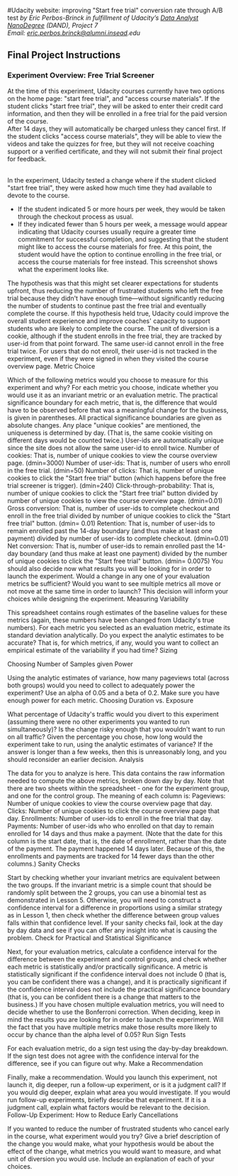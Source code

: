 #Udacity website: improving "Start free trial" conversion rate through A/B test
_by Eric Perbos-Brinck in fulfillment of Udacity’s [Data Analyst NanoDegree](https://www.udacity.com/course/data-analyst-nanodegree--nd002) (DAND), Project 7_  
_Email: eric.perbos.brinck@alumni.insead.edu_
</br>

## Final Project Instructions

### Experiment Overview: Free Trial Screener

At the time of this experiment, Udacity courses currently have two options on the home page: "start free trial", and "access course materials". If the student clicks "start free trial", they will be asked to enter their credit card information, and then they will be enrolled in a free trial for the paid version of the course.  
After 14 days, they will automatically be charged unless they cancel first. If the student clicks "access course materials", they will be able to view the videos and take the quizzes for free, but they will not receive coaching support or a verified certificate, and they will not submit their final project for feedback.  
</br>

In the experiment, Udacity tested a change where if the student clicked "start free trial", they were asked how much time they had available to devote to the course.  
- If the student indicated 5 or more hours per week, they would be taken through the checkout process as usual.  
- If they indicated fewer than 5 hours per week, a message would appear indicating that Udacity courses usually require a greater time commitment for successful completion, and suggesting that the student might like to access the course materials for free. At this point, the student would have the option to continue enrolling in the free trial, or access the course materials for free instead. This screenshot shows what the experiment looks like.  

The hypothesis was that this might set clearer expectations for students upfront, thus reducing the number of frustrated students who left the free trial because they didn't have enough time—without significantly reducing the number of students to continue past the free trial and eventually complete the course. If this hypothesis held true, Udacity could improve the overall student experience and improve coaches' capacity to support students who are likely to complete the course.
The unit of diversion is a cookie, although if the student enrolls in the free trial, they are tracked by user-id from that point forward. The same user-id cannot enroll in the free trial twice. For users that do not enroll, their user-id is not tracked in the experiment, even if they were signed in when they visited the course overview page.
Metric Choice

Which of the following metrics would you choose to measure for this experiment and why? For each metric you choose, indicate whether you would use it as an invariant metric or an evaluation metric. The practical significance boundary for each metric, that is, the difference that would have to be observed before that was a meaningful change for the business, is given in parentheses. All practical significance boundaries are given as absolute changes.
Any place "unique cookies" are mentioned, the uniqueness is determined by day. (That is, the same cookie visiting on different days would be counted twice.) User-ids are automatically unique since the site does not allow the same user-id to enroll twice.
Number of cookies: That is, number of unique cookies to view the course overview page. (dmin=3000)
Number of user-ids: That is, number of users who enroll in the free trial. (dmin=50)
Number of clicks: That is, number of unique cookies to click the "Start free trial" button (which happens before the free trial screener is trigger). (dmin=240)
Click-through-probability: That is, number of unique cookies to click the "Start free trial" button divided by number of unique cookies to view the course overview page. (dmin=0.01)
Gross conversion: That is, number of user-ids to complete checkout and enroll in the free trial divided by number of unique cookies to click the "Start free trial" button. (dmin= 0.01)
Retention: That is, number of user-ids to remain enrolled past the 14-day boundary (and thus make at least one payment) divided by number of user-ids to complete checkout. (dmin=0.01)
Net conversion: That is, number of user-ids to remain enrolled past the 14-day boundary (and thus make at least one payment) divided by the number of unique cookies to click the "Start free trial" button. (dmin= 0.0075)
You should also decide now what results you will be looking for in order to launch the experiment. Would a change in any one of your evaluation metrics be sufficient? Would you want to see multiple metrics all move or not move at the same time in order to launch? This decision will inform your choices while designing the experiment.
Measuring Variability

This spreadsheet contains rough estimates of the baseline values for these metrics (again, these numbers have been changed from Udacity's true numbers).
For each metric you selected as an evaluation metric, estimate its standard deviation analytically. Do you expect the analytic estimates to be accurate? That is, for which metrics, if any, would you want to collect an empirical estimate of the variability if you had time?
Sizing

Choosing Number of Samples given Power

Using the analytic estimates of variance, how many pageviews total (across both groups) would you need to collect to adequately power the experiment? Use an alpha of 0.05 and a beta of 0.2. Make sure you have enough power for each metric.
Choosing Duration vs. Exposure

What percentage of Udacity's traffic would you divert to this experiment (assuming there were no other experiments you wanted to run simultaneously)? Is the change risky enough that you wouldn't want to run on all traffic?
Given the percentage you chose, how long would the experiment take to run, using the analytic estimates of variance? If the answer is longer than a few weeks, then this is unreasonably long, and you should reconsider an earlier decision.
Analysis

The data for you to analyze is here. This data contains the raw information needed to compute the above metrics, broken down day by day. Note that there are two sheets within the spreadsheet - one for the experiment group, and one for the control group.
The meaning of each column is:
Pageviews: Number of unique cookies to view the course overview page that day.
Clicks: Number of unique cookies to click the course overview page that day.
Enrollments: Number of user-ids to enroll in the free trial that day.
Payments: Number of user-ids who who enrolled on that day to remain enrolled for 14 days and thus make a payment. (Note that the date for this column is the start date, that is, the date of enrollment, rather than the date of the payment. The payment happened 14 days later. Because of this, the enrollments and payments are tracked for 14 fewer days than the other columns.)
Sanity Checks

Start by checking whether your invariant metrics are equivalent between the two groups. If the invariant metric is a simple count that should be randomly split between the 2 groups, you can use a binomial test as demonstrated in Lesson 5. Otherwise, you will need to construct a confidence interval for a difference in proportions using a similar strategy as in Lesson 1, then check whether the difference between group values falls within that confidence level.
If your sanity checks fail, look at the day by day data and see if you can offer any insight into what is causing the problem.
Check for Practical and Statistical Significance

Next, for your evaluation metrics, calculate a confidence interval for the difference between the experiment and control groups, and check whether each metric is statistically and/or practically significance. A metric is statistically significant if the confidence interval does not include 0 (that is, you can be confident there was a change), and it is practically significant if the confidence interval does not include the practical significance boundary (that is, you can be confident there is a change that matters to the business.)
If you have chosen multiple evaluation metrics, you will need to decide whether to use the Bonferroni correction. When deciding, keep in mind the results you are looking for in order to launch the experiment. Will the fact that you have multiple metrics make those results more likely to occur by chance than the alpha level of 0.05?
Run Sign Tests

For each evaluation metric, do a sign test using the day-by-day breakdown. If the sign test does not agree with the confidence interval for the difference, see if you can figure out why.
Make a Recommendation

Finally, make a recommendation. Would you launch this experiment, not launch it, dig deeper, run a follow-up experiment, or is it a judgment call? If you would dig deeper, explain what area you would investigate. If you would run follow-up experiments, briefIy describe that experiment. If it is a judgment call, explain what factors would be relevant to the decision.
Follow-Up Experiment: How to Reduce Early Cancellations

If you wanted to reduce the number of frustrated students who cancel early in the course, what experiment would you try? Give a brief description of the change you would make, what your hypothesis would be about the effect of the change, what metrics you would want to measure, and what unit of diversion you would use. Include an explanation of each of your choices.
